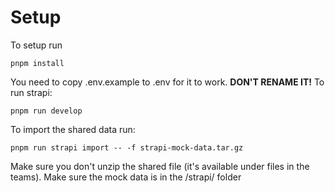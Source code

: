 # Setup
To setup run
```
pnpm install
```
You need to copy .env.example to .env for it to work. **DON'T RENAME IT!**
To run strapi:
```
pnpm run develop
```

To import the shared data run:
```
pnpm run strapi import -- -f strapi-mock-data.tar.gz
```
Make sure you don't unzip the shared file (it's available under files in the teams).
Make sure the mock data is in the /strapi/ folder
